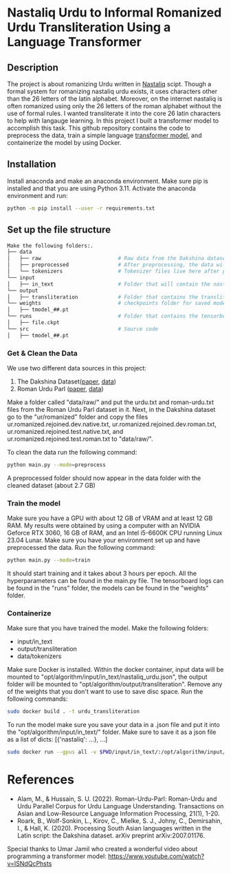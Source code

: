 # Nastaliq Urdu to Informal Romanized Urdu Transliteration Using a Language Transformer
## Description 
The project is about romanizing Urdu written in [Nastaliq](https://en.wikipedia.org/wiki/Nastaliq) scipt. Though a formal system for romanizing nastaliq urdu exists, it uses characters other than the 26 letters of the latin alphabet. Moreover, on the internet nastaliq is often romanized using only the 26 letters of the roman alphabet without the use of formal rules. I wanted transliterate it into the core 26 latin characters to help with langauge learning. In this project I built a transformer model to accomplish this task. This github repository contains the code to preprocess the data, train a simple language [transformer model](https://arxiv.org/pdf/1706.03762.pdf), and containerize the model by using Docker. 

## Installation
Install anaconda and make an anaconda environment. Make sure pip is installed and that you are using Python 3.11. Activate the anaconda environment and run:

```sh
python -m pip install --user -r requirements.txt
```
## Set up the file structure

```bash
Make the following folders:.
├── data                            
│   ├── raw                         # Raw data from the Dakshina dataset and roman urdu parl go here
│   ├── preprocessed                # After preprocessing, the data will live here
│   └── tokenizers                  # Tokenizer files live here after preprocessing
└── input
│   ├── in_text                     # Folder that will contain the nastaliq_urdu.json file, i.e. the new data that we want to get romanized. This folder will be mounted to the docker container
└── output
│   ├── transliteration             # Folder that contains the transliterated output from the transformer models after inference. Will be a .json file with this structure: [{'nastaliq': ..., 'roman': ...}, ...]
└── weights                         # checkpoints folder for saved models
│   ├── tmodel_##.pt               
└── runs                            # Folder that contains the tensorboard files.
│   ├── file.ckpt               
└── src                             # Source code
│   ├── tmodel_##.pt               
```

### Get & Clean the Data

We use two different data sources in this project:
1. The Dakshina Dataset([paper](https://arxiv.org/abs/2007.01176), [data](https://github.com/google-research-datasets/dakshina)) 
2. Roman Urdu Parl ([paper](https://dl.acm.org/doi/fullHtml/10.1145/3464424), [data](https://drive.google.com/drive/folders/1yXzE8ejq7EZxIsumIsEbkHdv9eAKUGs9))

Make a folder called "data/raw/" and put the urdu.txt and roman-urdu.txt files from the Roman Urdu Parl dataset in it. Next, in the Dakshina dataset go to the "ur/romanized" folder and copy the files ur.romanized.rejoined.dev.native.txt, ur.romanized.rejoined.dev.roman.txt, ur.romanized.rejoined.test.native.txt, and ur.romanized.rejoined.test.roman.txt to  "data/raw/".

To clean the data run the following command:

```sh
python main.py --mode=preprocess
```

A preprocessed folder should now appear in the data folder with the cleaned dataset (about 2.7 GB)

### Train the model

Make sure you have a GPU with about 12 GB of VRAM and at least 12 GB RAM. My results were obtained by using a computer with an NVIDIA Geforce RTX 3060, 16 GB of RAM, and an Intel i5-6600K CPU running Linux 23.04 Lunar. Make sure you have your environment set up and have preprocessed the data. Run the following command:

```sh
python main.py --mode=train
```
It should start training and it takes about 3 hours per epoch. All the hyperparameters can be found in the main.py file. 
The tensorboard logs can be found in the "runs" folder, the models can be found in the "weights" folder. 

### Containerize
Make sure that you have trained the model. Make the following folders:
- input/in_text
- output/transliteration
- data/tokenizers

Make sure Docker is installed. Within the docker container, input data will be mounted to "opt/algorithm/input/in_text/nastaliq_urdu.json", the output folder will be mounted to "opt/algorithm/output/transliteration". Remove any of the weights that you don't want to use to save disc space. Run the following commands:

```sh
sudo docker build . -t urdu_transliteration
```

To run the model make sure you save your data in a .json file and put it into the "opt/algorithm/input/in_text/" folder. Make sure to save it as a json file as a list of dicts: [{'nastaliq': ...}, ...]

```sh
sudo docker run --gpus all -v $PWD/input/in_text/:/opt/algorithm/input/in_text/ -v $PWD/output/transliteration/:/opt/algorithm/input/output/transliteration/ urdu_transliteration:latest /bin/bash
```

# References
- Alam, M., & Hussain, S. U. (2022). Roman-Urdu-Parl: Roman-Urdu and Urdu Parallel Corpus for Urdu Language Understanding. Transactions on Asian and Low-Resource Language Information Processing, 21(1), 1-20.
- Roark, B., Wolf-Sonkin, L., Kirov, C., Mielke, S. J., Johny, C., Demirsahin, I., & Hall, K. (2020). Processing South Asian languages written in the Latin script: the Dakshina dataset. arXiv preprint arXiv:2007.01176.

Special thanks to Umar Jamil who created a wonderful video about programming a transformer model: https://www.youtube.com/watch?v=ISNdQcPhsts

